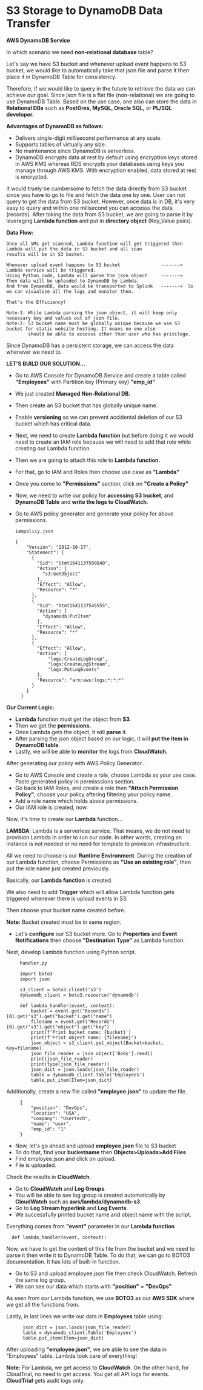 # S3 Storage to DynamoDB Data Transfer

**AWS DynamoDB Service**

In which scenario we need **non-relational database** table?

Let's say we have S3 bucket and whenever upload event happens to S3 bucket, we would like to automatically take that json file and parse it then place
it in DynamoDB Table for consistency. 

Therefore, if we would like to query in the future to retrieve the data we can achieve our goal. Since json file is a flat file (non-relational) we are going to use
DynamoDB Table. Based on the use case, one also can store the data in **Relational DBs** such as **PostGres, MySQL, Oracle SQL,** or **PL/SQL developer.** 

**Advantages of DynamoDB as follows:**
   -  Delivers single-digit millisecond performance at any scale.
   -  Supports tables of virtually any size.
   -  No maintenance since DynamoDB is serverless.
   -  DynamoDB encrypts data at rest by default using encryption keys stored in AWS KMS whereas RDS encrypts your databases using keys you manage through AWS KMS.         With encryption enabled, data stored at rest is encrypted.

It would truely be cumbersome to fetch the data directly from S3 bucket since you have to go to file and fetch the data one by one. User can not query to get the data from S3 bucket. However, once data is in DB, it's very easy to query and within one milisecond you can accesss the data (records).
After taking the data from S3 bucket, we are going to parse it by leveraging **Lambda function** and put in **directory object** (Key_Value pairs).

**Data Flow:**
    
    Once all VMs get scanned, Lambda function will get triggered then Lambda will put the data in S3 bucket and all scan 
    results will be in S3 bucket. 
    
    Whenever upload event happens to S3 bucket               ------->  Lambda service will be triggered.
    Using Python code, Lambda will parse the json object     ------->  Then data will be uploaded to DynamoDB by Lambda.
    And from DynamoDB, data would be transported to Splunk   ------->  So we can visualize all the logs and monitor them.
    
    That's the Efficiency!
    
    Note-1: While Lambda parsing the json object, it will keep only necessary key and values out of json file.
    Note-2: S3 bucket name must be globally unique because we use S3 bucket for static website hosting. It means no one else 
            should be able to accesss other than user who has privilege.
    
    
Since DynamoDB has a persistent storage, we can access the data whenever we need to.    
     
**LET'S BUILD OUR SOLUTION...**

   -  Go to AWS Console for DynamoDB Service and create a table called **"Employees"** with Partition key (Primary key) **"emp_id"**
   -  We just created **Managed Non-Relational DB.**
   -  Then create an S3 bucket that has globally unique name.
   -  Enable **versioning** so we can prevent accidental deletion of our S3 bucket which has critical data.
   -  Next, we need to create **Lambda function** but before doing it we would need to create an IAM role 
      because we will need to add that role while creating our Lambda function. 
   -  Then we are going to attach this role to **Lambda function.**
   -  For that, go to IAM and Roles then choose use case as **"Lambda"**
   -  Once you come to **"Permissions"** section, click on **"Create a Policy"**
   -  Now, we need to write our policy for **accessing S3 bucket**, and **DynamoDB Table** and **write the logs to CloudWatch**.
   -  Go to AWS policy generator and generate your policy for above permissions. 

          iampolicy.json
        
          {
              "Version": "2012-10-17",
              "Statement": [
                {
                  "Sid": "Stmt1641137509840",
                  "Action": [
                    "s3:GetObject"
                  ],
                  "Effect": "Allow",
                  "Resource": "*"
                },
                {
                  "Sid": "Stmt1641137545555",
                  "Action": [
                    "dynamodb:PutItem"
                  ],
                  "Effect": "Allow",
                  "Resource": "*"
                },
                {
                  "Effect": "Allow",
                  "Action": [
                      "logs:CreateLogGroup",
                      "logs:CreateLogStream",
                      "logs:PutLogEvents"
                  ],
                  "Resource": "arn:aws:logs:*:*:*"
                }
              ]
            }
     
  **Our Current Logic:** 
   -  **Lambda** function must get the object from **S3**. 
   -  Then we get the **permissions.**
   -  Once Lambda gets the object, it will **parse** it.
   -  After parsing the json object based on our logic, it will **put the item in DynamoDB table**.
   -  Lastly, we will be able to **monitor** the logs from **CloudWatch.**

After generating our policy with AWS Policy Generator...
   -  Go to AWS Console and create a role, choose Lambda as your use case. Paste generated policy in permisssions section. 
   -  Go back to IAM Roles, and create a role then **"Attach Permission Policy"**, choose your policy aftering filtering your policy name. 
   -  Add a role name which holds above permissions.  
   -  Our IAM role is created, now.
   
Now, it's time to create our **Lambda** function...

**LAMBDA**: Lambda is a serverless service. That means, we do not need to provision Lambda in order to run our code. In other words, creating an
            instance is not needed or no need for template to provision infrastructure. 
     
All we need to choose is our **Runtime Environment**. During the creation of our Lambda function, choose Permissions as
**"Use an existing role"**, then put the role name just created previously.

Basically, our **Lambda function** is created. 

We also need to add **Trigger** which will allow Lambda function gets triggered whenever there is upload events in S3.

Then choose your bucket name created before.

**Note:** Bucket created must be in same region. 

   -  Let's **configure** our S3 bucket more.
      Go to **Properties** and **Event Notifications** then choose **"Destination Type"** as Lambda function.
      
Next, develop Lambda function using Python script.
          
         handler.py
        
         import boto3 
         import json

         s3_client = boto3.client('s3')
         dynamodb_client = boto3.resource('dynamodb')

         def lambda_handler(event, context):
             bucket = event.get("Records")[0].get("s3").get("bucket").get("name")
             filename = event.get("Records")[0].get("s3").get("object").get("key")
             print(f'Print bucket name: {bucket}')
             print(f'Print object name: {filename}')
             json_object = s3_client.get_object(Bucket=bucket, Key=filename)
             json_file_reader = json_object['Body'].read()
             print(json_file_reader)
             print(type(json_file_reader))
             json_dict = json.loads(json_file_reader)
             table = dynamodb_client.Table('Employees')
             table.put_item(Item=json_dict)

Additionally, create a new file called **"employee.json"** to update the file.

         {
             "position": "DevOps",
             "location": "USA",
             "company": "Usertech",
             "name": "user",
             "emp_id": "1"
         }

   -  Now, let's go ahead and upload **employee.json** file to S3 bucket
   -  To do that, find your **bucketname** then **Objects>Uploads>Add Files**
   -  Find employee.json and click on upload. 
   -  File is uploaded.
   
Check the results in **CloudWatch**. 

   -  Go to **CloudWatch** and **Log Groups**.
   -  You will be able to see log group is created automatically by **CloudWatch** such as **aws/lambda/dynamodb-s3**.
   -  Go to **Log Stream hyperlink** and **Log Events**. 
   -  We successfully printed bucket name and object name with the script. 
 
Everything comes from **"event"** parameter in our **Lambda function**

      def lambda_handler(event, context):
      
Now, we have to get the content of this file from the bucket and we need to parse it then write it to DynamoDB Table. 
To do that, we can go to BOTO3 documentation. It has lots of built-in function. 
 
   -  Go to S3  and upload employee.json file then check CloudWatch. Refresh the same log group.
   -  We can see our data which starts with **"position"** = **"DevOps"**

As seen from our Lambda function, we use **BOTO3** as our **AWS SDK** where we get all the functions from.



Lastly, in last lines we write our data in **Employees** table using:

          json_dict = json.loads(json_file_reader)
          table = dynamodb_client.Table('Employees')
          table.put_item(Item=json_dict)

After uploading **"employee.json"**, we are able to see the data in "Employees" table.
Lambda took care of everything!

**Note:** For Lambda, we get access to **CloudWatch**. On the other hand, for CloudTrial, no need to get access. You get all API logs for events. 
          **CloudTrial** gets audit logs only.
 













  
    
    
    
    
    
    
    
    
    
    
    
    
    
    
    
    

